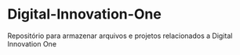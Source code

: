 # Digital-Innovation-One

Repositório para armazenar arquivos e projetos relacionados a Digital Innovation One
